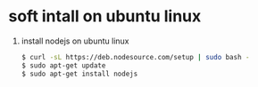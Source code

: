 soft intall on ubuntu linux
===========================

1. install nodejs on ubuntu linux

    ```bash
    $ curl -sL https://deb.nodesource.com/setup | sudo bash -
    $ sudo apt-get update
    $ sudo apt-get install nodejs
    ```
